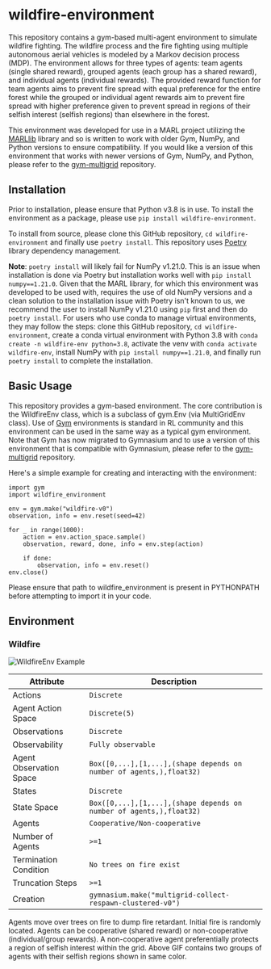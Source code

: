 # wildfire-environment
This repository contains a gym-based multi-agent environment to simulate wildfire fighting. The wildfire process and the fire fighting using multiple autonomous aerial vehicles is modeled by a Markov decision process (MDP). The environment allows for three types of agents: team agents (single shared reward), grouped agents (each group has a shared reward), and individual agents (individual rewards). The provided reward function for team agents aims to prevent fire spread with equal preference for the entire forest while the grouped or individual agent rewards aim to prevent fire spread with higher preference given to prevent spread in regions of their selfish interest (selfish regions) than elsewhere in the forest.  

This environment was developed for use in a MARL project utilizing the [MARLlib](https://marllib.readthedocs.io/en/latest/) library and so is written to work with older Gym, NumPy, and Python versions to ensure compatibility. If you would like a version of this environment that works with newer versions of Gym, NumPy, and Python, please refer to the [gym-multigrid](https://github.com/Tran-Research-Group/gym-multigrid) repository.

## Installation
Prior to installation, please ensure that Python v3.8 is in use. To install the environment as a package, please use `pip install wildfire-environment`. 

To install from source, please clone this GitHub repository, `cd wildfire-environment` and finally use `poetry install`. This repository uses [Poetry](https://python-poetry.org/docs/) library dependency management. 

**Note**: `poetry install` will likely fail for NumPy v1.21.0. This is an issue when installation is done via Poetry but installation works well with `pip install numpy==1.21.0`. Given that the MARL library, for which this environment was developed to be used with, requires the use of old NumPy versions and a clean solution to the installation issue with Poetry isn't known to us, we recommend the user to install NumPy v1.21.0 using `pip` first and then do `poetry install`. For users who use conda to manage virtual environments, they may follow the steps: clone this GitHub repository, `cd wildfire-environment`, create a conda virtual environment with Python 3.8 with `conda create -n wildfire-env python=3.8`, activate the venv with `conda activate wildfire-env`, install NumPy with `pip install numpy==1.21.0`, and finally run `poetry install` to complete the installation. 

## Basic Usage

This repository provides a gym-based environment. The core contribution is the WildfireEnv class, which is a subclass of gym.Env (via MultiGridEnv class). Use of [Gym](https://github.com/openai/gym) environments is standard in RL community and this environment can be used in the same way as a typical gym environment. Note that Gym has now migrated to Gymnasium and to use a version of this environment that is compatible with Gymnasium, please refer to the [gym-multigrid](https://github.com/Tran-Research-Group/gym-multigrid) repository.

Here's a simple example for creating and interacting with the environment:

```
import gym
import wildfire_environment

env = gym.make("wildfire-v0")
observation, info = env.reset(seed=42)

for _ in range(1000):
    action = env.action_space.sample()
    observation, reward, done, info = env.step(action)

    if done:
        observation, info = env.reset()
env.close()
```

Please ensure that path to wildfire_environment is present in PYTHONPATH before attempting to import it in your code. 

## Environment
### Wildfire
![WildfireEnv Example](./assets/wildfire-env-example.gif)

| Attribute             | Description    |
| --------------------- | -------------- |
| Actions               | `Discrete`  |
| Agent Action Space    | `Discrete(5)`  |
| Observations          | `Discrete`  |
| Observability          | `Fully observable`  |
| Agent Observation Space     | `Box([0,...],[1,...],(shape depends on number of agents,),float32)` |
| States                | `Discrete`  |
| State Space           | `Box([0,...],[1,...],(shape depends on number of agents,),float32)`  |
| Agents                | `Cooperative/Non-cooperative`       |
| Number of Agents      | `>=1`            |
| Termination Condition | `No trees on fire exist`         |
| Truncation Steps      | `>=1`           |
| Creation              | `gymnasium.make("multigrid-collect-respawn-clustered-v0")` |

Agents move over trees on fire to dump fire retardant. Initial fire is randomly located. Agents can be cooperative (shared reward) or non-cooperative (individual/group rewards). A non-cooperative agent preferentially protects a region of selfish interest within the grid. Above GIF contains two groups of agents with their selfish regions shown in same color.
